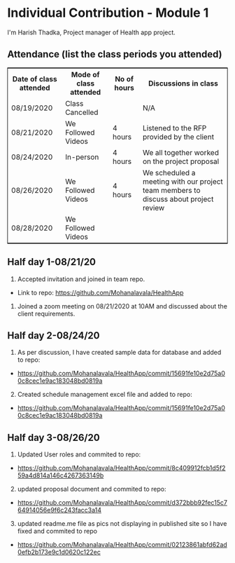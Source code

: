 # Individual Contribution - Module 1

 I'm Harish Thadka, Project manager of Health app project.

## Attendance (list the class periods you attended)

<table style="width:100%;border: 1px solid black;">
<tr>
<th>Date of class attended</th>	
<th>Mode of class attended</th>
<th>No of hours</th>
<th>Discussions in class</th>
</tr>
<tr>
<td>08/19/2020</td>
<td>Class Cancelled</td>
<td> </td>
<td>N/A</td>
</tr>
<tr>
<td>08/21/2020</td>
<td>We Followed Videos</td>
<td> 4 hours</td>  
<td>Listened to the RFP provided by the client</td> 
</tr>
<tr>
<td>08/24/2020</td>
<td>In-person</td>
<td> 4 hours</td>
<td>We all together worked on the project proposal</td>
</tr>
<tr>
<td>08/26/2020</td>
<td>We Followed Videos</td>
<td> 4 hours</td>
<td>We scheduled a meeting with our project team members to discuss about project review</td>
</tr>
<tr>
<td>08/28/2020</td>
<td>We Followed Videos</td>
<td> </td>
<td> </td>
</tr>
</table> 

 ## Half day 1-08/21/20

 1. Accepted invitation and joined in team repo.  
 * Link to repo: https://github.com/Mohanalavala/HealthApp  
 1. Joined a zoom meeting on 08/21/2020 at 10AM and discussed about the client requirements. 

 ## Half day 2-08/24/20

 1. As per discussion, I have created sample data for database and added to repo:
 * https://github.com/Mohanalavala/HealthApp/commit/15691fe10e2d75a00c8cec1e9ac183048bd0819a

 2. Created schedule management excel file and added to repo:
* https://github.com/Mohanalavala/HealthApp/commit/15691fe10e2d75a00c8cec1e9ac183048bd0819a

 ## Half day 3-08/26/20

1. Updated User roles and commited to repo:
* https://github.com/Mohanalavala/HealthApp/commit/8c409912fcb1d5f259a4d814a146c4267363149b

2. updated proposal document and commited to repo:
* https://github.com/Mohanalavala/HealthApp/commit/d372bbb92fec15c764914056e9f6c243facc3a14

3. updated readme.me file as pics not displaying in published site so I have fixed and commited to repo
* https://github.com/Mohanalavala/HealthApp/commit/02123861abfd62ad0efb2b173e9c1d0620c122ec
